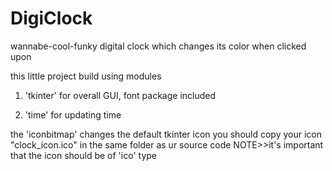 # DigiClock
wannabe-cool-funky digital clock which changes its color when clicked upon

this little project build using modules 

1. 'tkinter' for overall GUI, font package included 

2. 'time' for updating time

the 'iconbitmap' changes the default tkinter icon
you should copy your icon "clock_icon.ico" in the same folder as ur source code 
NOTE>>it's important that the icon should be of 'ico' type

